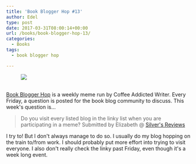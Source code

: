 ```yaml
---
title: 'Book Blogger Hop #13'
author: Edel
type: post
date: 2017-03-31T08:00:14+00:00
url: /books/book-blogger-hop-13/
categories:
  - Books
tags:
  - book blogger hop

---
```

<figure><a rel="_nofollow" href="http://www.coffeeaddictedwriter.com/p/blog-page.html"><img src="https://i1.wp.com/3.bp.blogspot.com/-2bKizvp-A9w/WEjGAM4OjJI/AAAAAAAAV50/nU3xHQNtvSQQ8dRsB8OueG061E99KPrYACLcB/s1600/Book%2BBlogger%2BHop%2B%2528Final%2529.png?w=663&#038;ssl=1" data-recalc-dims="1" /></a></figure> 

<a rel="_nofollow" href="http://www.coffeeaddictedwriter.com/p/blog-page.html"></a>

<a rel="_nofollow" href="http://www.coffeeaddictedwriter.com/p/blog-page.html"><br /> </a><a rel="_nofollow" href="http://www.coffeeaddictedwriter.com/p/blog-page.html">Book Blogger Hop</a> is a weekly meme run by Coffee Addicted Writer. Every Friday, a question is posted for the book blog community to discuss. This week's question is&#8230;

> Do you visit every listed blog in the linky list when you are participating in a meme? Submitted by Elizabeth @ [Silver's Reviews][1]

I try to! But I don't always manage to do so. I usually do my blog hopping on the train to/from work. I should probably put more effort into trying to visit everyone. I also don't really check the linky past Friday, even though it's a week long event.

 [1]: http://silversolara.blogspot.com/